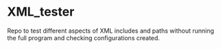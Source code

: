 # XML_tester
Repo to test different aspects of XML includes and paths without running the full program and checking configurations created.
